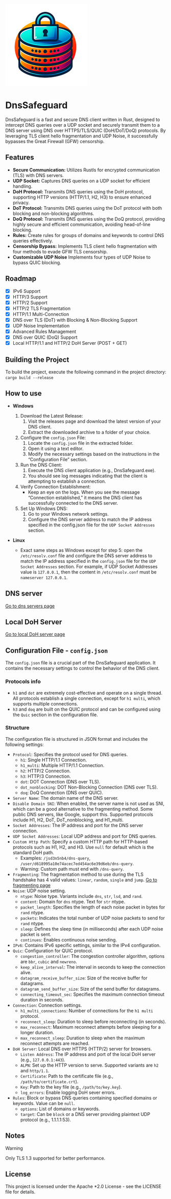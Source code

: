 <img src="./sample-256.png" width="256">

# DnsSafeguard

DnsSafeguard is a fast and secure DNS client written in Rust, designed to intercept DNS queries over a UDP socket and securely transmit them to a DNS server using DNS over HTTPS/TLS/QUIC (DoH/DoT/DoQ) protocols. By leveraging TLS client hello fragmentation and UDP Noise, it successfully bypasses the Great Firewall (GFW) censorship.

## Features

* **Secure Communication:** Utilizes Rustls for encrypted communication (TLS) with DNS servers.
* **UDP Socket:** Captures DNS queries on a UDP socket for efficient handling.
* **DoH Protocol:** Transmits DNS queries using the DoH protocol, supporting HTTP versions (HTTP/1.1, H2, H3) to ensure enhanced privacy.
* **DoT Protocol:** Transmits DNS queries using the DoT protocol with both blocking and non-blocking algorithms.
* **DoQ Protocol:**  Transmits DNS queries using the DoQ protocol, providing highly secure and efficient communication, avoiding head-of-line blocking.
* **Rules:** Create rules for groups of domains and keywords to control DNS queries effectively.
* **Censorship Bypass:** Implements TLS client hello fragmentation with four methods to evade GFW TLS censorship.
* **Customizable UDP Noise** Implements four types of UDP Noise to bypass QUIC blocking.

## Roadmap

* [x] IPv6 Support
* [x] HTTP/3 Support
* [x] HTTP/2 Support
* [x] HTTP/2 TLS Fragmentation
* [x] HTTP/1.1 Multi-Connection
* [x] DNS over TLS (DoT) with Blocking & Non-Blocking Support
* [x] UDP Noise Implementation
* [x] Advanced Rules Management
* [x] DNS over QUIC (DoQ) Support
* [x] Local HTTP/1.1 and HTTP/2 DoH Server (POST + GET)

## Building the Project

To build the project, execute the following command in the project directory: `cargo build --release`

## How to use

* **Windows**
  1. Download the Latest Release:
      1. Visit the releases page and download the latest version of your DNS client.
      2. Extract the downloaded archive to a folder of your choice.
  2. Configure the `config.json` File:
      1. Locate the `config.json` file in the extracted folder.
      2. Open it using a text editor.
      3. Modify the necessary settings based on the instructions in the “Configuration File” section.
  3. Run the DNS Client:
      1. Execute the DNS client application (e.g., DnsSafeguard.exe).
      2. You should see log messages indicating that the client is attempting to establish a connection.
  4. Verify Connection Establishment:
      * Keep an eye on the logs. When you see the message “Connection established,” it means the DNS client has successfully connected to the DNS server.
  5. Set Up Windows DNS:
      1. Go to your Windows network settings.
      2. Configure the DNS server address to match the IP address specified in the config.json file for the `UDP Socket Addresses` section.

* **Linux**
  * Exact same steps as Windows except for step 5: open the `/etc/resolv.conf` file and configure the DNS server address to match the IP address specified in the `config.json` file for the `UDP Socket Addresses` section. For example, if UDP Socket Addresses value is `127.0.0.1`, then the content in `/etc/resolv.conf` must be `nameserver 127.0.0.1`.

## DNS server

[Go to dns servers page](/DNS.md)

## Local DoH Server

[Go to local DoH server page](/DOHSERVER.md)

## Configuration File - `config.json`

The `config.json` file is a crucial part of the DnsSafeguard application. It contains the necessary settings to control the behavior of the DNS client.

### Protocols info

* `h1` and `dot` are extremely cost-effective and operate on a single thread. All protocols establish a single connection, except for `h1 multi`, which supports multiple connections.
* `h3` and `doq` are built on the QUIC protocol and can be configured using the `Quic` section in the configuration file.

### Structure

The configuration file is structured in JSON format and includes the following settings:

* `Protocol`: Specifies the protocol used for DNS queries.
  * `h1`: Single HTTP/1.1 Connection.
  * `h1_multi`: Multiple HTTP/1.1 Connection.
  * `h2`: HTTP/2 Connection.
  * `h3`: HTTP/3 Connection.
  * `dot`: DOT Connection (DNS over TLS).
  * `dot_nonblocking`: DOT Non-Blocking Connection (DNS over TLS).
  * `doq`: DoQ Connection (DNS over QUIC).
* `Server Name`: The domain name of the DNS server.
* `Disable Domain SNI`: When enabled, the server name is not used as SNI, which can be a good alternative to the fragmenting method. Some public DNS servers, like Google, support this. Supported protocols include H1, H2, DoT, DoT_nonblocking, and H1_multi.
* `Socket Addresses`: The IP address and port for the DNS server connection.
* `UDP Socket Addresses`: Local UDP address and port for DNS queries.
* `Custom Http Path`: Specify a custom HTTP path for HTTP-based protocols such as H1, H2, and H3. Use `null` for default which is the standard DoH path.
  * Examples: `/jsd3n5nb4/dns-query`, `/user/d618995a10e74acec7ed454ac6e39d6eb/dns-query`.
  * Warning: Custom path must end with `/dns-query`.
* `Fragmenting`: The fragmentation method to use during the TLS handshake has 4 valid values: `linear`, `random`, `single` and `jump`. [Go to fragmenting page](/FRAG.md)
* `Noise`: UDP noise setting.
  * `ntype`: Noise type. Variants include `dns`, `str`, `lsd`, and `rand`.
  * `content`: Domain for `dns` ntype. Text for `str` ntype.
  * `packet_length`: Specifies the length of each noise packet in bytes for `rand` ntype.
  * `packets`: Indicates the total number of UDP noise packets to send for `rand` ntype.
  * `sleep`: Defines the sleep time (in milliseconds) after each UDP noise packet is sent.
  * `continues`: Enables continuous noise sending.
* `IPv6`: Contains IPv6 specific settings, similar to the IPv4 configuration.
* `Quic`: Configuration for QUIC protocol.
  * `congestion_controller`: The congestion controller algorithm, options are `bbr`, `cubic` and `newreno`.
  * `keep_alive_interval`: The interval in seconds to keep the connection alive.
  * `datagram_receive_buffer_size`: Size of the receive buffer for datagrams.
  * `datagram_send_buffer_size`: Size of the send buffer for datagrams.
  * `connecting_timeout_sec`: Specifies the maximum connection timeout duration in seconds.
* `Connection`: Connection settings.
  * `h1_multi_connections`: Number of connections for the `h1 multi` protocol.
  * `reconnect_sleep`: Duration to sleep before reconnecting (in seconds).
  * `max_reconnect`: Maximum reconnect attempts before sleeping for a longer duration.
  * `max_reconnect_sleep`: Duration to sleep when the maximum reconnect attempts are reached.
* `DoH Server`: Local DNS over HTTPS (HTTP/2) server for browsers.
  * `Listen Address`: The IP address and port of the local DoH server (e.g., `127.0.0.1:443`).
  * `ALPN`: Set up the HTTP version to serve. Supported variants are `h2` and `http/1.1`.
  * `Certificate`: Path to the certificate file (e.g., `/path/to/certificate.crt`).
  * `Key`: Path to the key file (e.g., `/path/to/key.key`).
  * `log_errors`: Enable logging DoH sever errors.
* `Rules`: Block or bypass DNS queries containing specified domains or keywords. Value can be `null`.
  * `options`: List of domains or keywords.
  * `target`: Can be `block` or a DNS server providing plaintext UDP protocol (e.g., 1.1.1.1:53).

## Notes

> [!WARNING]
> Only TLS 1.3 supported for better performance.

## License

This project is licensed under the Apache *2.0 License - see the LICENSE file for details.
